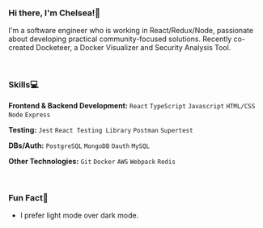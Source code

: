 ### Hi there, I'm Chelsea!👋
I'm a software engineer who is working in React/Redux/Node, passionate about developing practical community-focused solutions. Recently co-created Docketeer, a Docker Visualizer and Security Analysis Tool.

<br>

### Skills💻 
**Frontend & Backend Development:** `React` `TypeScript` `Javascript` `HTML/CSS` `Node` `Express`

**Testing:**  `Jest` `React Testing Library` `Postman` `Supertest`

**DBs/Auth:** `PostgreSQL` `MongoDB` `Oauth` `MySQL` 

**Other Technologies:** `Git` `Docker` `AWS` `Webpack` `Redis`

<br>

### Fun Fact🌟
- I prefer light mode over dark mode.


<!--
**chelsea01688/chelsea01688** is a ✨ _special_ ✨ repository because its `README.md` (this file) appears on your GitHub profile.

Here are some ideas to get you started:

- 🔭 I’m currently working on ...
- 🌱 I’m currently learning ...
- 👯 I’m looking to collaborate on ...
- 🤔 I’m looking for help with ...
- 💬 Ask me about ...
- 📫 How to reach me: ...
- 😄 Pronouns: ...
- ⚡ Fun fact: ...
-->
